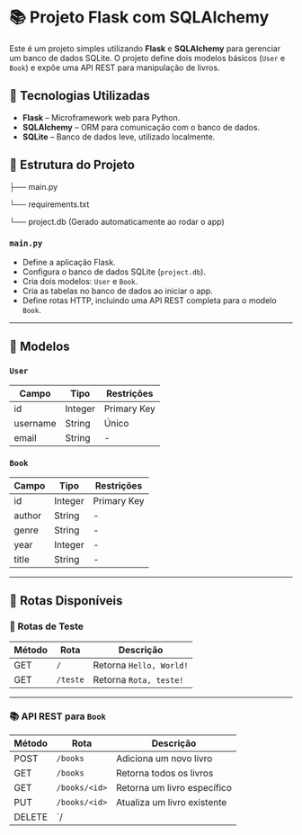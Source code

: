 # 📚 Projeto Flask com SQLAlchemy

Este é um projeto simples utilizando **Flask** e **SQLAlchemy** para gerenciar um banco de dados SQLite. O projeto define dois modelos básicos (`User` e `Book`) e expõe uma API REST para manipulação de livros.

## 🚀 Tecnologias Utilizadas

- **Flask** – Microframework web para Python.
- **SQLAlchemy** – ORM para comunicação com o banco de dados.
- **SQLite** – Banco de dados leve, utilizado localmente.

## 📁 Estrutura do Projeto
├── main.py

└── requirements.txt

└── project.db (Gerado automaticamente ao rodar o app)


### `main.py`

- Define a aplicação Flask.
- Configura o banco de dados SQLite (`project.db`).
- Cria dois modelos: `User` e `Book`.
- Cria as tabelas no banco de dados ao iniciar o app.
- Define rotas HTTP, incluindo uma API REST completa para o modelo `Book`.

---

## 🧩 Modelos

### `User`

| Campo    | Tipo     | Restrições   |
|----------|----------|--------------|
| id       | Integer  | Primary Key  |
| username | String   | Único        |
| email    | String   | -            |

### `Book`

| Campo  | Tipo    | Restrições  |
|--------|---------|-------------|
| id     | Integer | Primary Key |
| author | String  | -           |
| genre  | String  | -           |
| year   | Integer | -           |
| title  | String  | -           |

---

## 🔗 Rotas Disponíveis

### 📌 Rotas de Teste

| Método | Rota     | Descrição                |
|--------|----------|--------------------------|
| GET    | `/`      | Retorna `Hello, World!`  |
| GET    | `/teste` | Retorna `Rota, teste!`   |

---

### 📚 API REST para `Book`

| Método | Rota             | Descrição                       |
|--------|------------------|----------------------------------|
| POST   | `/books`         | Adiciona um novo livro           |
| GET    | `/books`         | Retorna todos os livros          |
| GET    | `/books/<id>`    | Retorna um livro específico      |
| PUT    | `/books/<id>`    | Atualiza um livro existente      |
| DELETE | `/
